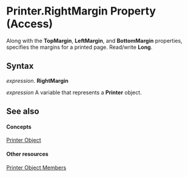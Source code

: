 
# Printer.RightMargin Property (Access)

Along with the  **TopMargin**, **LeftMargin**, and **BottomMargin** properties, specifies the margins for a printed page. Read/write **Long**.


## Syntax

 _expression_. **RightMargin**

 _expression_ A variable that represents a **Printer** object.


## See also


#### Concepts


[Printer Object](fba3eb15-db93-943a-421c-291761e7fa2b.md)
#### Other resources


[Printer Object Members](8e58eb5e-bab9-3237-cf61-a44869feef51.md)
